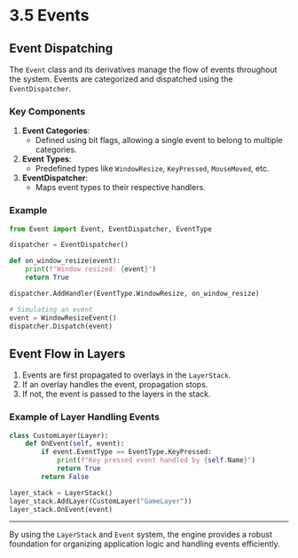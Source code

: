 # 3.5 Events

## Event Dispatching

The `Event` class and its derivatives manage the flow of events throughout the system. Events are categorized and dispatched using the `EventDispatcher`.

### Key Components
1. **Event Categories**:
   - Defined using bit flags, allowing a single event to belong to multiple categories.
2. **Event Types**:
   - Predefined types like `WindowResize`, `KeyPressed`, `MouseMoved`, etc.
3. **EventDispatcher**:
   - Maps event types to their respective handlers.

### Example
```python
from Event import Event, EventDispatcher, EventType

dispatcher = EventDispatcher()

def on_window_resize(event):
    print(f"Window resized: {event}")
    return True

dispatcher.AddHandler(EventType.WindowResize, on_window_resize)

# Simulating an event
event = WindowResizeEvent()
dispatcher.Dispatch(event)
```

## Event Flow in Layers

1. Events are first propagated to overlays in the `LayerStack`.
2. If an overlay handles the event, propagation stops.
3. If not, the event is passed to the layers in the stack.

### Example of Layer Handling Events
```python
class CustomLayer(Layer):
    def OnEvent(self, event):
        if event.EventType == EventType.KeyPressed:
            print(f"Key pressed event handled by {self.Name}")
            return True
        return False

layer_stack = LayerStack()
layer_stack.AddLayer(CustomLayer("GameLayer"))
layer_stack.OnEvent(event)
```

---

By using the `LayerStack` and `Event` system, the engine provides a robust foundation for organizing application logic and handling events efficiently.
